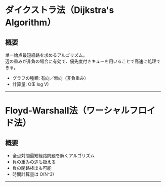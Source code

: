 # ダイクストラ法（Dijkstra's Algorithm）

## 概要

単一始点最短経路を求めるアルゴリズム。  
辺の重みが非負の場合に有効で、優先度付きキューを用いることで高速に処理できる。

- グラフの種類: 有向／無向（非負重み）
- 計算量: O(E log V)

---
# Floyd-Warshall法（ワーシャルフロイド法）

## 概要

- 全点対間最短経路問題を解くアルゴリズム
- 負の重みの辺も扱える
- 負の閉路検出も可能
- 時間計算量は O(N^3)

---
